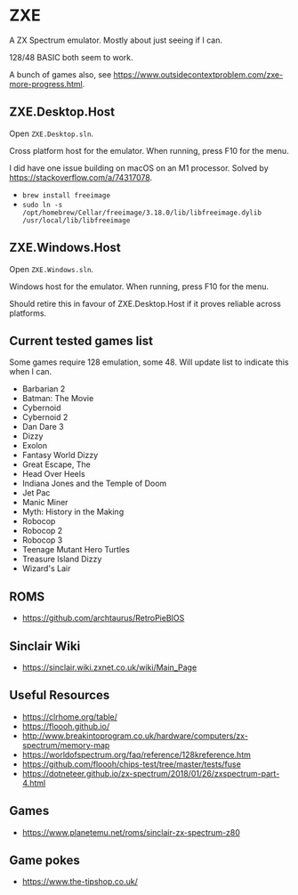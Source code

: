 # ZXE

A ZX Spectrum emulator. Mostly about just seeing if I can.

128/48 BASIC both seem to work.

A bunch of games also, see https://www.outsidecontextproblem.com/zxe-more-progress.html.

## ZXE.Desktop.Host

Open `ZXE.Desktop.sln`.

Cross platform host for the emulator. When running, press F10 for the menu.

I did have one issue building on macOS on an M1 processor. Solved by https://stackoverflow.com/a/74317078.

- `brew install freeimage`
- `sudo ln -s /opt/homebrew/Cellar/freeimage/3.18.0/lib/libfreeimage.dylib /usr/local/lib/libfreeimage`

## ZXE.Windows.Host

Open `ZXE.Windows.sln`.

Windows host for the emulator. When running, press F10 for the menu.

Should retire this in favour of ZXE.Desktop.Host if it proves reliable across platforms.

## Current tested games list

Some games require 128 emulation, some 48. Will update list to indicate this when I can.

- Barbarian 2
- Batman: The Movie
- Cybernoid
- Cybernoid 2
- Dan Dare 3
- Dizzy
- Exolon
- Fantasy World Dizzy
- Great Escape, The
- Head Over Heels
- Indiana Jones and the Temple of Doom 
- Jet Pac
- Manic Miner
- Myth: History in the Making
- Robocop
- Robocop 2
- Robocop 3
- Teenage Mutant Hero Turtles
- Treasure Island Dizzy
- Wizard's Lair

## ROMS

- https://github.com/archtaurus/RetroPieBIOS

## Sinclair Wiki

- https://sinclair.wiki.zxnet.co.uk/wiki/Main_Page

## Useful Resources

- https://clrhome.org/table/
- https://floooh.github.io/
- http://www.breakintoprogram.co.uk/hardware/computers/zx-spectrum/memory-map
- https://worldofspectrum.org/faq/reference/128kreference.htm
- https://github.com/floooh/chips-test/tree/master/tests/fuse
- https://dotneteer.github.io/zx-spectrum/2018/01/26/zxspectrum-part-4.html

## Games

- https://www.planetemu.net/roms/sinclair-zx-spectrum-z80

## Game pokes

- https://www.the-tipshop.co.uk/


